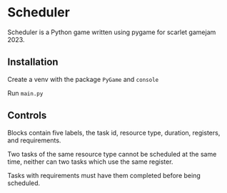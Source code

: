 # Scheduler

Scheduler is a Python game written using pygame for scarlet gamejam 2023.

## Installation

Create a venv with the package `PyGame` and `console`

Run `main.py`

## Controls

Blocks contain five labels, the task id, resource type, duration, registers, and requirements.

Two tasks of the same resource type cannot be scheduled at the same time, neither can two tasks which use the same register.

Tasks with requirements must have them completed before being scheduled.
